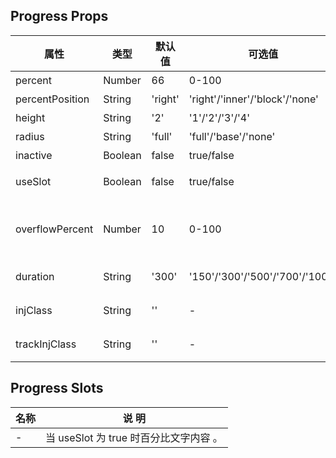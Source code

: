 ## Progress Props

| 属性            | 类型    | 默认值  | 可选值                         | 必传 | 说明                                                |
| --------------- | ------- | ------- | ------------------------------ | ---- | --------------------------------------------------- |
| percent         | Number  | 66      | 0-100                          | N    | 百分比。                                            |
| percentPosition | String  | 'right' | 'right'/'inner'/'block'/'none' | N    | 百分比位置。                                        |
| height          | String  | '2'     | '1'/'2'/'3'/'4'                | N    | 高度。                                              |
| radius          | String  | 'full'  | 'full'/'base'/'none'           | N    | 圆角风格。                                          |
| inactive        | Boolean | false   | true/false                     | N    | 是否置灰。                                          |
| useSlot         | Boolean | false   | true/false                     | N    | 百分比文字是否使用 slot。                           |
| overflowPercent | Number  | 10      | 0-100                          | N    | percentPosition 为 inner 时，百分比文字溢出的阀值。 |
| duration        | String  | '300'   | '150'/'300'/'500'/'700'/'1000' | N    | 动画过度时间（ms）。                                |
| injClass        | String  | ''      | -                              | N    | 激活进度条注入 Class 名称。                         |
| trackInjClass   | String  | ''      | -                              | N    | 轨道条注入 Class 名称。                             |

## Progress Slots

| 名称 | 说 明                                  |
| ---- | -------------------------------------- |
| -    | 当 useSlot 为 true 时百分比文字内容 。 |
